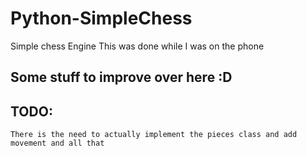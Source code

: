 # Python-SimpleChess
Simple chess Engine
This was done while I was on the phone

## Some stuff to improve over here :D

## TODO:
    There is the need to actually implement the pieces class and add movement and all that